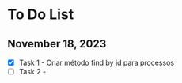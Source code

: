 # To Do List

## November 18, 2023
- [X] Task 1 - Criar método find by id para processos
- [ ] Task 2 - 